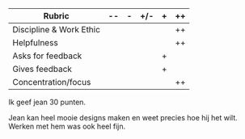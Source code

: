 | Rubric                  | -- | - | +/- | + | ++ |
|-------------------------|----|---|-----|---|----|
| Discipline & Work Ethic |    |   |     |   | ++ |
| Helpfulness             |    |   |     |   | ++ |
| Asks for feedback       |    |   |     | + |    |
| Gives feedback          |    |   |     | + |    |
| Concentration/focus     |    |   |     |   | ++ |

Ik geef jean 30 punten.

Jean kan heel mooie designs maken en weet precies hoe hij het wilt.
Werken met hem was ook heel fijn.

